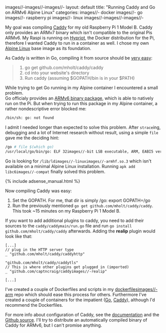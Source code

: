 images//-images//-images//-
layout: default
title: "Running Caddy and Go on ARMv6 Alpine Linux"
categories:
images//- docker
images//- go
images//- raspberry pi
images//- linux
images//-images//-images//-

My goal was compiling [Caddy][1] for my old Raspberry Pi 1 Model B. Caddy only provides an ARMv7 binary which isn't compatible to the original Pis ARMv6. My Raspi is running on [Hypriot][2], the Docker distribution for the Pi, therefore I wanted Caddy to run in a container as well. I chose my own [Alpine Linux][3] base image as its foundation.

As Caddy is written in Go, compiling it from source should be [very easy][4]:

> 1.  go get github.com/mholt/caddy/caddy
> 2.  cd into your website's directory
> 3.  Run caddy (assuming $GOPATH/bin is in your $PATH)

While trying to get Go running in my Alpine container I encountered a small problem.  
Go officialy provides an [ARMv6 binary package][5], which is able to natively run on the Pi. But when trying to run this package in  my Alpine container, a rather nondescriptive error blocked me:

```bash
/bin/sh: go: not found
```
I admit I needed longer than expected to solve this problem. After `strace`ing, debugging and a lot of Internet research without result, using a simple `file` gave me the deciding hint:

```bash
/go # file $(which go)
/usr/local/go/bin/go: ELF 32images//-bit LSB executable, ARM, EABI5 version 1 (SYSV), dynamically linked, interpreter /lib/ldimages//-linuximages//-armhf.so.3, not stripped
```

Go is looking for `/lib/ldimages//-linuximages//-armhf.so.3` which isn't available on a minimal Alpine Linux installation. Running `apk add libc6images//-compat` finally solved this problem.

<!images//-images//-moreimages//-images//->

{% include adsense_manual.html %}

Now compiling Caddy was easy:

1. Set the GOPATH. For me, that dir is simply /go: export GOPATH=/go
2. Run the previously mentioned `go get github.com/mholt/caddy/caddy`. This took ~15 minutes on my Raspberry Pi 1 Model B.

If you want to add additional plugins to caddy, you need to add their sources to the `caddy/caddymain/run.go` file and run `go install github.com/mholt/caddy/caddy` afterwards. Adding the **realip** plugin would look like that:

```
[...]
// plug in the HTTP server type
_ "github.com/mholt/caddy/caddyhttp"

"github.com/mholt/caddy/caddytls"
// This is where other plugins get plugged in (imported)
_ "github.com/captncraig/caddyimages//-realip"

[...]
```

I've created a couple of Dockerfiles and scripts in my [dockerfilesimages//-arm][6] repo which should ease this process for others. Furthermore I've created a couple of containers for the impatient ([Go][7], [Caddy][8]), although I'd recommend the Dockerfiles.

For more info about configuration of Caddy, see the [documentation][9] and the [Github source][10]. I'll try to distribute an automatically compiled binary of Caddy for ARMv6, but I can't promise anything.


[1]: https://caddyserver.com/
[2]: http://blog.hypriot.com/
[3]: https://hub.docker.com/r/container4armhf/armhfimages//-alpine/
[4]: https://github.com/mholt/caddy/blob/master/README.md#runningimages//-fromimages//-source
[5]: https://golang.org/dl/
[6]:https://github.com/m3adow/dockerfilesimages//-arm
[7]: https://hub.docker.com/r/container4armhf/armhfimages//-golangimages//-bin/
[8]: https://hub.docker.com/r/container4armhf/armhfimages//-caddy/
[9]: https://caddyserver.com/docs
[10]: https://github.com/mholt/caddy
